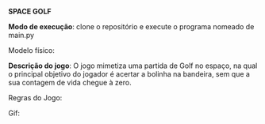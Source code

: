 **SPACE GOLF**

**Modo de execução**: clone o repositório e execute o programa nomeado de main.py

Modelo físico: 

**Descrição do jogo**: O jogo mimetiza uma partida de Golf no espaço, na qual o principal objetivo do jogador é acertar a bolinha na bandeira, sem que a sua contagem de vida chegue à zero.

Regras do Jogo:

Gif:
